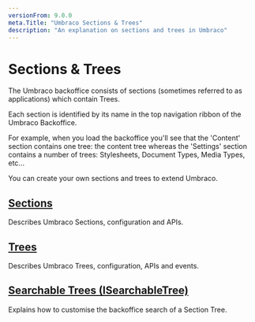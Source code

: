 ```yaml
---
versionFrom: 9.0.0
meta.Title: "Umbraco Sections & Trees"
description: "An explanation on sections and trees in Umbraco"
---
```


# Sections & Trees

The Umbraco backoffice consists of sections (sometimes referred to as applications) which contain Trees.

Each section is identified by its name in the top navigation ribbon of the Umbraco Backoffice.

For example, when you load the backoffice you'll see that the 'Content' section contains one tree: the content tree whereas the 'Settings' section contains a number of trees: Stylesheets, Document Types, Media Types, etc...

You can create your own sections and trees to extend Umbraco.

## [Sections](Sections/index.md)

Describes Umbraco Sections, configuration and APIs.

## [Trees](Trees/index.md)

Describes Umbraco Trees, configuration, APIs and events.

## [Searchable Trees (ISearchableTree)](Searchable-Trees/index.md)

Explains how to customise the backoffice search of a Section Tree.
